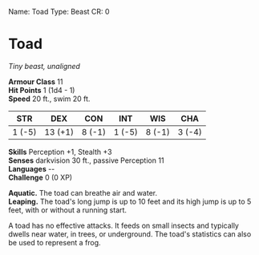 Name: Toad
Type: Beast
CR: 0

# Toad 
_Tiny beast, unaligned_

**Armour Class** 11    
**Hit Points** 1 (1d4 - 1)    
**Speed** 20 ft., swim 20 ft. 

| STR     | DEX     | CON     | INT     | WIS     | CHA     |
|---------|---------|---------|---------|---------|---------|
| 1 (-5)  | 13 (+1) | 8 (-1)  | 1 (-5)  | 8 (-1)  | 3 (-4)  |  

**Skills** Perception +1, Stealth +3    
**Senses** darkvision 30 ft., passive Perception 11    
**Languages** --    
**Challenge** 0 (0 XP)   

**Aquatic.** The toad can breathe air and water.    
**Leaping.** The toad's long jump is up to 10 feet and its high jump is up to 5 feet, with or without a running start.    

A toad has no effective attacks. It feeds on small insects and typically dwells near water, in trees, or underground. The toad's statistics can also be used to represent a frog.